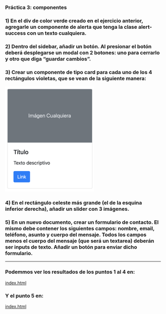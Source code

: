 ###  Práctica 3: componentes

### 1) En el div de color verde creado en el ejercicio anterior, agregarle un componente de alerta que tenga la clase alert-success con un texto cualquiera.

### 2) Dentro del sidebar, añadir un botón. Al presionar el botón deberá desplegarse un modal con 2 botones: uno para cerrarlo y otro que diga “guardar cambios”.

### 3) Crear un componente de tipo card para cada uno de los 4 rectángulos violetas, que se vean de la siguiente manera:

![alt text](image.png)


### 4) En el rectángulo celeste más grande (el de la esquina inferior derecha), añadir un slider con 3 imágenes.

### 5) En un nuevo documento, crear un formulario de contacto. El mismo debe contener los siguientes campos: nombre, email, teléfono, asunto y cuerpo del mensaje. Todos los campos menos el cuerpo del mensaje (que será un textarea) deberán ser inputs de texto. Añadir un botón para enviar dicho formulario.

----

### Podemmos ver los resultados de los puntos 1 al 4 en:

[index.html](index.html)

### Y el punto 5 en:

[index.html](formulario.html)
